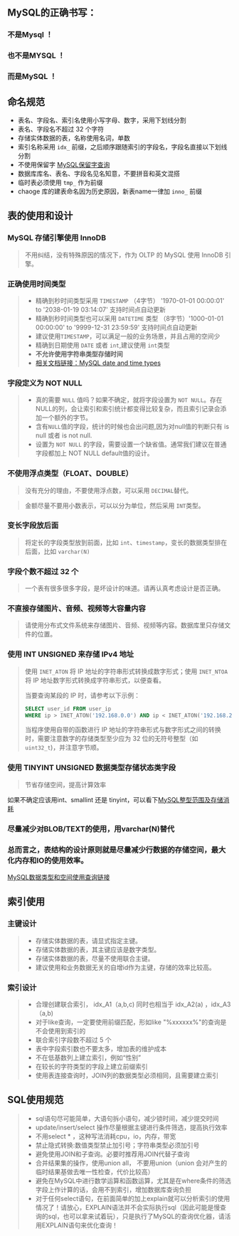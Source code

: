 ## MySQL的正确书写：
###    不是Mysql ！
###    也不是MYSQL ！
###    而是MySQL ！


## 命名规范

- 表名、字段名、索引名使用小写字母、数字，采用下划线分割
- 表名、字段名不超过 32 个字符
- 存储实体数据的表，名称使用名词，单数
- 索引名称采用 `idx_` 前缀，之后顺序跟随索引的字段名，字段名直接以下划线分割
- 不使用保留字 [MySQL保留字查询](http://dev.mysql.com/doc/refman/5.6/en/keywords.html)
- 数据库库名、表名、字段名见名知意，不要拼音和英文混搭
- 临时表必须使用 `tmp_` 作为前缀
- chaoge 库的建表命名因为历史原因，新表name一律加 `inno_` 前缀


## 表的使用和设计

### MySQL 存储引擎使用 InnoDB

> 不用纠结，没有特殊原因的情况下，作为 OLTP 的 MySQL 使用 InnoDB 引擎。


### 正确使用时间类型  

> - 精确到秒时间类型采用 `TIMESTAMP`  （4字节） '1970-01-01 00:00:01'  to '2038-01-19 03:14:07' 支持时间点自动更新
> - 精确到秒时间类型也可以采用 `DATETIME` 类型  （8字节）'1000-01-01 00:00:00' to '9999-12-31 23:59:59' 支持时间点自动更新
> - 建议使用`TIMESTAMP`，可以满足一般的业务场景，并且占用的空间少
> - 精确到日期使用 `DATE` 或者 `int`,建议使用 `int`类型
> - **不允许使用字符串类型存储时间**
> - [相关文档链接：MySQL date and time types ](http://dev.mysql.com/doc/refman/5.6/en/date-and-time-types.html)


### 字段定义为 NOT NULL

> -  真的需要 `NULL` 值吗？如果不确定，就将字段设置为 `NOT NULL`。存在NULL的列，会让索引和索引统计都变得比较复杂，而且索引记录会添加一个额外的字节。
> -  含有`NULL`值的字段，统计的时候也会出问题,因为对null值的判断只有 is null 或者 is not null.
> -  设置为 `NOT NULL` 的字段，需要设置一个缺省值。通常我们建议在普通字段都加上 NOT NULL default值的设计。

### 不使用浮点类型（FLOAT、DOUBLE）

> 没有充分的理由，不要使用浮点数，可以采用 `DECIMAL`替代。

> 金额尽量不要用小数表示，可以以分为单位，然后采用 `INT`类型。


### 变长字段放后面

> 将定长的字段类型放到前面，比如 `int`、`timestamp`，变长的数据类型排在后面，比如 `varchar(N)`


### 字段个数不超过 32 个

> 一个表有很多很多字段，是坏设计的味道。请再认真考虑设计是否正确。


### 不直接存储图片、音频、视频等大容量内容

> 请使用分布式文件系统来存储图片、音频、视频等内容。数据库里只存储文件的位置。


### 使用 INT UNSIGNED 来存储 IPv4 地址

> 使用 `INET_ATON` 将 IP 地址的字符串形式转换成数字形式；使用 `INET_NTOA` 将 IP 地址数字形式转换成字符串形式，以便查看。
>
> 当要查询某段的 IP 时，请参考以下示例：
> ```sql
> SELECT user_id FROM user_ip
> WHERE ip > INET_ATON('192.168.0.0') AND ip < INET_ATON('192.168.255.255')
> ```
> 当程序使用自带的函数进行 IP 地址的字符串形式与数字形式之间的转换时，需要注意数字的存储类型至少应为 32 位的无符号整型（如 `uint32_t`)，并注意字节顺。

### 使用 TINYINT UNSIGNED 数据类型存储状态类字段  

> 节省存储空间，提高计算效率

如果不确定应该用int、smallint 还是 tinyint，可以看下[MySQL整型范围及存储消耗](http://dev.mysql.com/doc/refman/5.6/en/integer-types.html)

### 尽量减少对BLOB/TEXT的使用，用varchar(N)替代


### 总而言之，表结构的设计原则就是尽量减少行数据的存储空间，最大化内存和IO的使用效率。
[MySQL数据类型和空间使用查询链接](http://dev.mysql.com/doc/refman/5.6/en/storage-requirements.html)


## 索引使用

### 主键设计

> -  存储实体数据的表，请显式指定主键。
> -  存储实体数据的表，其主键应该是数字类型。
> -  存储实体数据的表，尽量不使用联合主键。
> -  建议使用和业务数据无关的自增id作为主键，存储的效率比较高。

### 索引设计

> - 合理创建联合索引， idx_A1（a,b,c) 同时也相当于 idx_A2(a) ，idx_A3（a,b) 
> - 对于like查询，一定要使用前缀匹配，形如like "%xxxxxx%"的查询是不会使用到索引的
> - 联合索引字段数不超过 5 个
> - 表中字段索引数也不要太多，增加表的维护成本
> - 不在低基数列上建立索引，例如“性别”
> - 在较长的字符类型的字段上建立前缀索引
> -  使用表连接查询时，JOIN列的数据类型必须相同，且需要建立索引

## SQL使用规范

> - sql语句尽可能简单，大语句拆小语句，减少锁时间，减少提交时间
> - update/insert/select 操作尽量根据主键进行条件筛选，提高执行效率
> - 不用select * ，这种写法消耗cpu，io，内存，带宽
> - 禁止隐式转换:数值类型禁止加引号；字符串类型必须加引号
> - 避免使用JOIN和子查询。必要时推荐用JOIN代替子查询
> - 合并结果集的操作，使用union all， 不要用union（union 会对产生的临时结果基做去唯一性检查，代价比较高）
> - 避免在MySQL中进行数学运算和函数运算，尤其是在where条件的筛选字段上作计算的话，会用不到索引，增加数据库查询负担
> - 对于任何select语句，在前面简单的加上explain就可以分析索引的使用情况了！请放心，EXPLAIN语法并不会实际执行sql（因此可能是慢查询的sql，也可以拿来试着玩），只是执行了MySQL的查询优化器，请活用EXPLAIN语句来优化查询！
